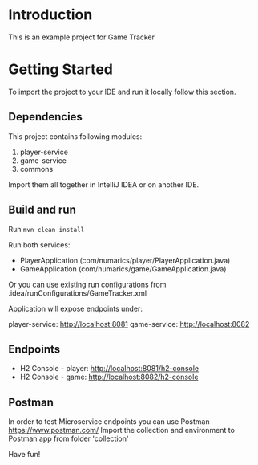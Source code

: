 # Introduction

This is an example project for Game Tracker

# Getting Started

To import the project to your IDE and run it locally follow this section.

## Dependencies

This project contains following modules:

1. player-service
2. game-service
3. commons

Import them all together in IntelliJ IDEA or on another IDE.

## Build and run

Run `mvn clean install`

Run both services:

* PlayerApplication (com/numarics/player/PlayerApplication.java)
* GameApplication (com/numarics/game/GameApplication.java)

Or you can use existing run configurations from .idea/runConfigurations/GameTracker.xml

Application will expose endpoints under:

player-service: [http://localhost:8081](http://localhost:8081)
game-service: [http://localhost:8082](http://localhost:8082)

## Endpoints

* H2 Console - player: [http://localhost:8081/h2-console](http://localhost:8081/h2-console)
* H2 Console - game: [http://localhost:8082/h2-console](http://localhost:8082/h2-console)

## Postman

In order to test Microservice endpoints you can use Postman https://www.postman.com/
Import the collection and environment to Postman app from folder 'collection'

Have fun! 
